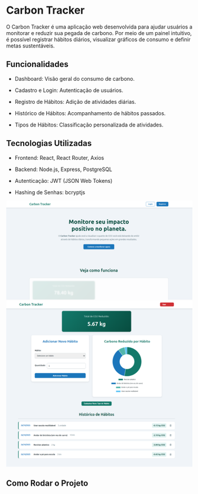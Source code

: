 # Carbon Tracker

O Carbon Tracker é uma aplicação web desenvolvida para ajudar usuários a monitorar e reduzir sua pegada de carbono. Por meio de um painel intuitivo, é possível registrar hábitos diários, visualizar gráficos de consumo e definir metas sustentáveis.

## Funcionalidades

- Dashboard: Visão geral do consumo de carbono.
  
- Cadastro e Login: Autenticação de usuários.
  
- Registro de Hábitos: Adição de atividades diárias.
  
- Histórico de Hábitos: Acompanhamento de hábitos passados.
  
- Tipos de Hábitos: Classificação personalizada de atividades.

## Tecnologias Utilizadas

- Frontend: React, React Router, Axios

- Backend: Node.js, Express, PostgreSQL

- Autenticação: JWT (JSON Web Tokens)

- Hashing de Senhas: bcryptjs

![Descrição da imagem](/images/home.png)
![Descrição da imagem](/images/carbon-tracker.png)

## Como Rodar o Projeto



